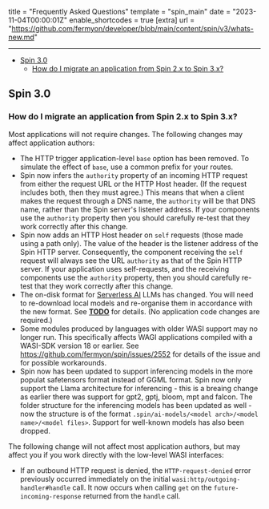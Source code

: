 title = "Frequently Asked Questions"
template = "spin_main"
date = "2023-11-04T00:00:01Z"
enable_shortcodes = true
[extra]
url = "https://github.com/fermyon/developer/blob/main/content/spin/v3/whats-new.md"

---
- [Spin 3.0](#spin-30)
  - [How do I migrate an application from Spin 2.x to Spin 3.x?](#how-do-i-migrate-an-application-from-spin-2x-to-spin-3x)

## Spin 3.0

### How do I migrate an application from Spin 2.x to Spin 3.x?

Most applications will not require changes. The following changes may affect application authors:

* The HTTP trigger application-level `base` option has been removed. To simulate the effect of `base`, use a common prefix for your routes.
* Spin now infers the `authority` property of an incoming HTTP request from either the request URL or the HTTP Host header.
  (If the request includes both, then they must agree.) This means that when a client makes the request through a DNS name,
  the `authority` will be that DNS name, rather than the Spin server's listener address. If your components use the `authority`
  property then you should carefully re-test that they work correctly after this change.
* Spin now adds an HTTP Host header on `self` requests (those made using a path only). The value of the header is the listener address
  of the Spin HTTP server. Consequently, the component receiving the `self` request will always see the URL `authority` as that of the
  Spin HTTP server. If your application uses self-requests, and the receiving components use the `authority`
  property, then you should carefully re-test that they work correctly after this change.
* The on-disk format for [Serverless AI](serverless-ai-api-guide.md) LLMs has changed. You will need to re-download local
  models and re-organise them in accordance with the new format. See [**TODO**](https://tba.tba/fill/in/the/right/link)
  for details. (No application code changes are required.)
* Some modules produced by languages with older WASI support may no longer run. This specifically affects WAGI applications
  compiled with a WASI-SDK version 18 or earlier. See https://github.com/fermyon/spin/issues/2552 for details
  of the issue and for possible workarounds.
* Spin now has been updated to support inferencing models in the more populat safetensors format instead of GGML format. Spin now only support the Llama architecture for inferencing - this  is a breaing change as earlier there was support for gpt2, gptj, bloom, mpt and falcon. The folder structure for the inferencing models has been updated as well - now the structure is of the format `.spin/ai-models/<model arch>/<model name>/<model files>`. Support for well-known models has also been dropped. 

The following change will not affect most application authors, but may affect you if you work directly with the low-level WASI interfaces:

* If an outbound HTTP request is denied, the `HTTP-request-denied` error previously occurred immediately on the
  initial `wasi:http/outgoing-handler#handle` call. It now occurs when calling `get` on the `future-incoming-response`
  returned from the `handle` call.
